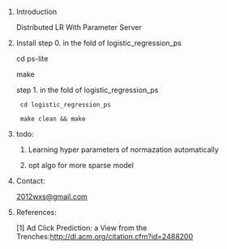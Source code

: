 1. Introduction

	Distributed LR With Parameter Server

2. Install
  step 0. in the fold of logistic_regression_ps
      
      cd ps-lite

      make

	step 1. in the fold of logistic_regression_ps

	    cd logistic_regression_ps

	    make clean && make
    
3. todo:
	
	  1. Learning hyper parameters of normazation automatically

	  2. opt algo for more sparse model


4. Contact:

	
	2012wxs@gmail.com


5. References:


	[1] Ad Click Prediction: a View from the Trenches:http://dl.acm.org/citation.cfm?id=2488200

